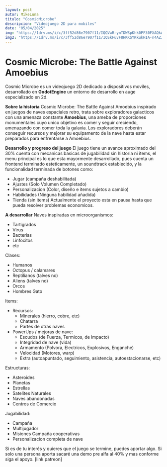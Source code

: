 ```yaml
---
layout: post
autor: MikeLuna
titulo: "CosmicMicrobe"
descripcion: "Videojuego 2D para mobiles"
date: "05/04/2025"
img: "https://1drv.ms/i/c/3ff52d86e7907f11/IQQVwR-ymTDWSpKhk0PF30FXAQkArPmP25dZWQOmZLH9Wpk?width=auto"
img2: "https://1drv.ms/i/c/3ff52d86e7907f11/IQSkFuvF8HKKSYKkukHIA-n4AZJE6GR0UDRyOPEJNrgxeh4?width=auto"
---
```


# Cosmic Microbe: The Battle Against Amoebius

Cosmic Microbe es un videojuego 2D dedicado a dispositivos moviles, desarrollado en **GodotEngine** un entorno de desarrollo en auge especializado en 2d.

**Sobre la historia**
Cosmic Microbe: The Battle Against Amoebius inspirado en juegos de naves espaciales retro, trata sobre exploradores galacticos con una amenaza constante **Amoebius**, una ameba de proporciones monumentales cuyo unico objetivo es comer y seguir creciendo, amenazando con comer toda la galaxia. Los exploradores deberán conseguir recursos y mejorar su equipamento de la nave hasta estar preparados para enfrentarse a Amoebius.

**Desarrollo y progreso del juego**
El juego tiene un avance aproximado del 30% cuenta con mecanicas basicas de jugabilidad sin historia ni items, el menu principal es lo que esta mayormente desarrollado, pues cuenta un frontend terminado esteticamente, un soundtrack establecido, y la funcionalidad terminada de botones como: 
- Jugar (campaña deshabilitada)
- Ajustes (Solo Volumen Completado)
- Personalizacion (Color, diseño e items sujetos a cambio)
- Habilidades (Ninguna habilidad añadida)
- Tienda (sin items)
Actualmente el proyecto esta en pausa hasta que pueda resolver problemas economicos.

**A desarrollar**
Naves inspiradas en microorganismos:
- Tartigrados
- Virus
- Bacterias
- Linfocitos
- etc

Clases:
- Humanos
- Octopus / calamares
- Reptilianos (talves no)
- Aliens (talves no)
- Orcos
- Hombres Gato

Items:
- Recursos:
    - Minerales (hierro, cobre, etc)
    - Chatarra
    - Partes de otras naves
- PowerUps / mejoras de nave:
    - Escudos (de Fuerza, Termicos, de Impacto)
    - Integridad de nave (vida)
    - Armamento (Polvora, Electricos, Explosivos, Enganche)
    - Velocidad (Motores, warp)
    - Extra (autoapuntado, seguimiento, asistencia, autoestacionarse, etc)

Estructuras:
- Asteroides
- Planetas
- Estrellas
- Satelites Naturales
- Naves abandonadas
- Centros de Comercio

Jugabilidad:
- Campaña
- Multijugador
- Misiones Campaña cooperativas
- Personalizacion completa de nave

Si es de tu interés y quieres que el juego se termine, puedes aportar algo. Si solo una persona aporta sacaré una demo pre alfa al 40% y mas conforme siga el apoyo.
[link patreon]